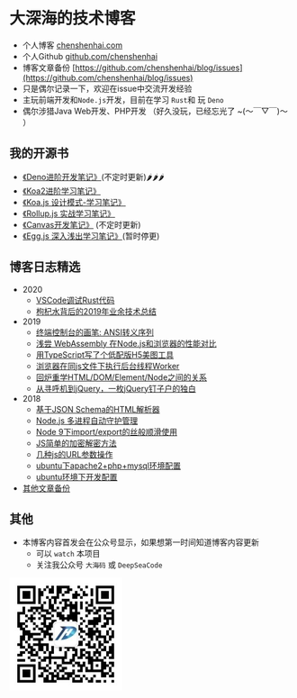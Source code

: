 # 大深海的技术博客

- 个人博客 [chenshenhai.com](https://chenshenhai.com)
- 个人Github [github.com/chenshenhai](https://github.com/chenshenhai)
- 博客文章备份 [https://github.com/chenshenhai/blog/issues](https://github.com/chenshenhai/blog/issues)
- 只是偶尔记录一下，欢迎在issue中交流开发经验
- 主玩前端开发和`Node.js`开发，目前在学习 `Rust`和 玩 `Deno`
- 偶尔涉猎Java Web开发、PHP开发 （好久没玩，已经忘光了  ~(～￣▽￣)～ ）

## 我的开源书

- [《Deno进阶开发笔记》](https://github.com/chenshenhai/deno_note)(不定时更新)🌶🌶🌶
- [《Koa2进阶学习笔记》](https://github.com/chenshenhai/koa2-note)
- [《Koa.js 设计模式-学习笔记》](https://github.com/chenshenhai/koajs-design-note)
- [《Rollup.js 实战学习笔记》](https://github.com/chenshenhai/rollupjs-note)
- [《Canvas开发笔记》](https://github.com/chenshenhai/canvas-note) (不定时更新)
- [《Egg.js 深入浅出学习笔记》](https://github.com/chenshenhai/eggjs-note)(暂时停更)

## 博客日志精选

- 2020
  - [VSCode调试Rust代码 ](./2020/03/09.md)
  - [枸杞水背后的2019年业余技术总结 ](./2020/01/07.md)
- 2019
  - [终端控制台的画笔: ANSI转义序列](./2019/11/04.md)
  - [浅尝 WebAssembly 在Node.js和浏览器的性能对比](./2019/08/26.md)
  - [用TypeScript写了个低配版H5美图工具](./2019/07/28.md)
  - [浏览器在同js文件下执行后台线程Worker](./2019/06/24.md)
  - [回炉重学HTML/DOM/Element/Node之间的关系](./2019/06/10.md)
  - [从寻呼机到jQuery，一枚jQuery钉子户的独白](./2019/06/09.md)
- 2018
  - [基于JSON Schema的HTML解析器](./2018/06/04.md)
  - [Node.js 多进程自动守护管理](./2018/02/20.md)
  - [Node 9下import/export的丝般顺滑使用](./2017/11/18.md)
  - [JS简单的加密解密方法](./2017/06/11.md)
  - [几种js的URL参数操作](./2017/06/05.md)
  - [ubuntu下apache2+php+mysql环境配置 ](./2016/09/11.md)
  - [ubuntu环境下开发配置](./2016/06/25.md)
- [其他文章备份](https://www.github.com/chenshenhai/blog/issues/)

## 其他




- 本博客内容首发会在公众号显示，如果想第一时间知道博客内容更新
  - 可以 `watch` 本项目
  - 关注我公众号 `大海码` 或 `DeepSeaCode` 

![qrcode_for_gh_959d1c4d729a_258](./assets/qrcode.jpg)

